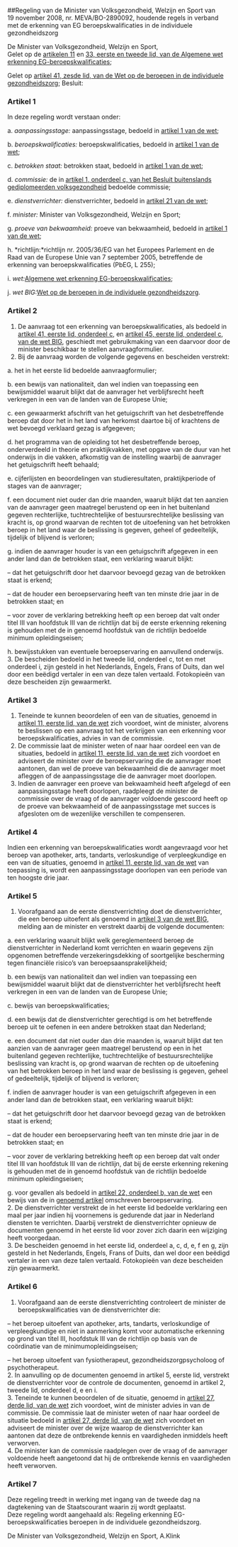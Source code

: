 <meta http-equiv='Content-Type' content='text/html; charset=utf-8' />

##Regeling van de Minister van Volksgezondheid, Welzijn en Sport van 19 november 2008, nr. MEVA/BO-2890092, houdende regels in verband met de erkenning van EG beroepskwalificaties in de individuele gezondheidszorg

De Minister van Volksgezondheid, Welzijn en Sport,  
Gelet op de [artikelen 11](../../../../../../../../../../wet/algemene/wet/erkenning/eg-beroepskwalificaties/BWBR0023066/README.md) en [33, eerste en tweede lid, van de Algemene wet erkenning EG-beroepskwalificaties](../../../../../../../../../../wet/algemene/wet/erkenning/eg-beroepskwalificaties/BWBR0023066/README.md);

Gelet op [artikel 41, zesde lid, van de Wet op de beroepen in de individuele gezondheidszorg](../../../../../../../../../../wet/wet/op/de/beroepen/in/de/individuele/gezondheidszorg/BWBR0006251/README.md);
Besluit:    

### Artikel  1  

In deze regeling wordt verstaan onder: 

a. *aanpassingsstage:* aanpassingsstage, bedoeld in [artikel 1 van de wet](../../../../../../../../../../wet/algemene/wet/erkenning/eg-beroepskwalificaties/BWBR0023066/README.md);  

b. *beroepskwalificaties:* beroepskwalificaties, bedoeld in [artikel 1 van de wet](../../../../../../../../../../wet/algemene/wet/erkenning/eg-beroepskwalificaties/BWBR0023066/README.md);  

c. *betrokken staat:* betrokken staat, bedoeld in [artikel 1 van de wet](../../../../../../../../../../wet/algemene/wet/erkenning/eg-beroepskwalificaties/BWBR0023066/README.md);  

d. *commissie:* de in [artikel 1, onderdeel c, van het Besluit buitenslands gediplomeerden volksgezondheid](../../../../../../../../../../AMvB/besluit/buitenslands/gediplomeerden/volksgezondheid/BWBR0007397/README.md) bedoelde commissie;  

e. *dienstverrichter:* dienstverrichter, bedoeld in [artikel 21 van de wet](../../../../../../../../../../wet/algemene/wet/erkenning/eg-beroepskwalificaties/BWBR0023066/README.md);  

f. *minister:* Minister van Volksgezondheid, Welzijn en Sport;  

g. *proeve van bekwaamheid:* proeve van bekwaamheid, bedoeld in [artikel 1 van de wet](../../../../../../../../../../wet/algemene/wet/erkenning/eg-beroepskwalificaties/BWBR0023066/README.md);  

h. *richtlijn:*richtlijn nr. 2005/36/EG van het Europees Parlement en de Raad van de Europese Unie van 7 september 2005, betreffende de erkenning van beroepskwalificaties (PbEG, L 255);  

i. *wet:*[Algemene wet erkenning EG-beroepskwalificaties](../../../../../../../../../../wet/algemene/wet/erkenning/eg-beroepskwalificaties/BWBR0023066/README.md);  

j. *wet BIG:*[Wet op de beroepen in de individuele gezondheidszorg](../../../../../../../../../../wet/wet/op/de/beroepen/in/de/individuele/gezondheidszorg/BWBR0006251/README.md).    

### Artikel  2  

1.  De aanvraag tot een erkenning van beroepskwalificaties, als bedoeld in [artikel 41, eerste lid, onderdeel c](../../../../../../../../../../wet/wet/op/de/beroepen/in/de/individuele/gezondheidszorg/BWBR0006251/README.md), en [artikel 45, eerste lid, onderdeel c, van de wet BIG](../../../../../../../../../../wet/wet/op/de/beroepen/in/de/individuele/gezondheidszorg/BWBR0006251/README.md), geschiedt met gebruikmaking van een daarvoor door de minister beschikbaar te stellen aanvraagformulier.   
2.  Bij de aanvraag worden de volgende gegevens en bescheiden verstrekt: 

a. het in het eerste lid bedoelde aanvraagformulier;  

b. een bewijs van nationaliteit, dan wel indien van toepassing een bewijsmiddel waaruit blijkt dat de aanvrager het verblijfsrecht heeft verkregen in een van de landen van de Europese Unie;  

c. een gewaarmerkt afschrift van het getuigschrift van het desbetreffende beroep dat door het in het land van herkomst daartoe bij of krachtens de wet bevoegd verklaard gezag is afgegeven;  

d. het programma van de opleiding tot het desbetreffende beroep, onderverdeeld in theorie en praktijkvakken, met opgave van de duur van het onderwijs in die vakken, afkomstig van de instelling waarbij de aanvrager het getuigschrift heeft behaald;  

e. cijferlijsten en beoordelingen van studieresultaten, praktijkperiode of stages van de aanvrager;  

f. een document niet ouder dan drie maanden, waaruit blijkt dat ten aanzien van de aanvrager geen maatregel berustend op een in het buitenland gegeven rechterlijke, tuchtrechtelijke of bestuursrechtelijke beslissing van kracht is, op grond waarvan de rechten tot de uitoefening van het betrokken beroep in het land waar de beslissing is gegeven, geheel of gedeeltelijk, tijdelijk of blijvend is verloren;  

g. indien de aanvrager houder is van een getuigschrift afgegeven in een ander land dan de betrokken staat, een verklaring waaruit blijkt: 

– dat het getuigschrift door het daarvoor bevoegd gezag van de betrokken staat is erkend;  

– dat de houder een beroepservaring heeft van ten minste drie jaar in de betrokken staat; en  

– voor zover de verklaring betrekking heeft op een beroep dat valt onder titel III van hoofdstuk III van de richtlijn dat bij de eerste erkenning rekening is gehouden met de in genoemd hoofdstuk van de richtlijn bedoelde minimum opleidingseisen;    

h. bewijsstukken van eventuele beroepservaring en aanvullend onderwijs.     
3.  De bescheiden bedoeld in het tweede lid, onderdeel c, tot en met onderdeel i, zijn gesteld in het Nederlands, Engels, Frans of Duits, dan wel door een beëdigd vertaler in een van deze talen vertaald. Fotokopieën van deze bescheiden zijn gewaarmerkt.   

### Artikel  3  

1.  Teneinde te kunnen beoordelen of een van de situaties, genoemd in [artikel 11, eerste lid, van de wet](../../../../../../../../../../wet/algemene/wet/erkenning/eg-beroepskwalificaties/BWBR0023066/README.md) zich voordoet, wint de minister, alvorens te beslissen op een aanvraag tot het verkrijgen van een erkenning voor beroepskwalificaties, advies in van de commissie.   
2.  De commissie laat de minister weten of naar haar oordeel een van de situaties, bedoeld in [artikel 11, eerste lid, van de wet](../../../../../../../../../../wet/algemene/wet/erkenning/eg-beroepskwalificaties/BWBR0023066/README.md) zich voordoet en adviseert de minister over de beroepservaring die de aanvrager moet aantonen, dan wel de proeve van bekwaamheid die de aanvrager moet afleggen of de aanpassingsstage die de aanvrager moet doorlopen.   
3.  Indien de aanvrager een proeve van bekwaamheid heeft afgelegd of een aanpassingsstage heeft doorlopen, raadpleegt de minister de commissie over de vraag of de aanvrager voldoende gescoord heeft op de proeve van bekwaamheid of de aanpassingsstage met succes is afgesloten om de wezenlijke verschillen te compenseren.   

### Artikel  4  

Indien een erkenning van beroepskwalificaties wordt aangevraagd voor het beroep van apotheker, arts, tandarts, verloskundige of verpleegkundige en een van de situaties, genoemd in [artikel 11, eerste lid, van de wet](../../../../../../../../../../wet/algemene/wet/erkenning/eg-beroepskwalificaties/BWBR0023066/README.md) van toepassing is, wordt een aanpassingsstage doorlopen van een periode van ten hoogste drie jaar.  

### Artikel  5  

1.  Voorafgaand aan de eerste dienstverrichting doet de dienstverrichter, die een beroep uitoefent als genoemd in [artikel 3 van de wet BIG](../../../../../../../../../../wet/wet/op/de/beroepen/in/de/individuele/gezondheidszorg/BWBR0006251/README.md), melding aan de minister en verstrekt daarbij de volgende documenten: 

a. een verklaring waaruit blijkt welk gereglementeerd beroep de dienstverrichter in Nederland komt verrichten en waarin gegevens zijn opgenomen betreffende verzekeringsdekking of soortgelijke bescherming tegen financiële risico’s van beroepsaansprakelijkheid;  

b. een bewijs van nationaliteit dan wel indien van toepassing een bewijsmiddel waaruit blijkt dat de dienstverrichter het verblijfsrecht heeft verkregen in een van de landen van de Europese Unie;  

c. bewijs van beroepskwalificaties;  

d. een bewijs dat de dienstverrichter gerechtigd is om het betreffende beroep uit te oefenen in een andere betrokken staat dan Nederland;  

e. een document dat niet ouder dan drie maanden is, waaruit blijkt dat ten aanzien van de aanvrager geen maatregel berustend op een in het buitenland gegeven rechterlijke, tuchtrechtelijke of bestuursrechtelijke beslissing van kracht is, op grond waarvan de rechten op de uitoefening van het betrokken beroep in het land waar de beslissing is gegeven, geheel of gedeeltelijk, tijdelijk of blijvend is verloren;  

f. indien de aanvrager houder is van een getuigschrift afgegeven in een ander land dan de betrokken staat, een verklaring waaruit blijkt: 

– dat het getuigschrift door het daarvoor bevoegd gezag van de betrokken staat is erkend;  

– dat de houder een beroepservaring heeft van ten minste drie jaar in de betrokken staat; en  

– voor zover de verklaring betrekking heeft op een beroep dat valt onder titel III van hoofdstuk III van de richtlijn, dat bij de eerste erkenning rekening is gehouden met de in genoemd hoofdstuk van de richtlijn bedoelde minimum opleidingseisen;    

g. voor gevallen als bedoeld in [artikel 22, onderdeel b, van de wet](../../../../../../../../../../wet/algemene/wet/erkenning/eg-beroepskwalificaties/BWBR0023066/README.md) een bewijs van de in [genoemd artikel](../../../../../../../../../../wet/algemene/wet/erkenning/eg-beroepskwalificaties/BWBR0023066/README.md) omschreven beroepservaring.     
2.  De dienstverrichter verstrekt de in het eerste lid bedoelde verklaring een maal per jaar indien hij voornemens is gedurende dat jaar in Nederland diensten te verrichten. Daarbij verstrekt de dienstverrichter opnieuw de documenten genoemd in het eerste lid voor zover zich daarin een wijziging heeft voorgedaan.   
3.  De bescheiden genoemd in het eerste lid, onderdeel a, c, d, e, f en g, zijn gesteld in het Nederlands, Engels, Frans of Duits, dan wel door een beëdigd vertaler in een van deze talen vertaald. Fotokopieën van deze bescheiden zijn gewaarmerkt.   

### Artikel  6  

1.  Voorafgaand aan de eerste dienstverrichting controleert de minister de beroepskwalificaties van de dienstverrichter die: 

– het beroep uitoefent van apotheker, arts, tandarts, verloskundige of verpleegkundige en niet in aanmerking komt voor automatische erkenning op grond van titel III, hoofdstuk III van de richtlijn op basis van de coördinatie van de minimumopleidingseisen;  

– het beroep uitoefent van fysiotherapeut, gezondheidszorgpsycholoog of   psychotherapeut.   
2.  In aanvulling op de documenten genoemd in artikel 5, eerste lid, verstrekt de dienstverrichter voor de controle de documenten, genoemd in artikel 2, tweede lid, onderdeel d, e en i.   
3.  Teneinde te kunnen beoordelen of de situatie, genoemd in [artikel 27, derde lid, van de wet](../../../../../../../../../../wet/algemene/wet/erkenning/eg-beroepskwalificaties/BWBR0023066/README.md) zich voordoet, wint de minister advies in van de commissie. De commissie laat de minister weten of naar haar oordeel de situatie bedoeld in [artikel 27, derde lid, van de wet](../../../../../../../../../../wet/algemene/wet/erkenning/eg-beroepskwalificaties/BWBR0023066/README.md) zich voordoet en adviseert de minister over de wijze waarop de dienstverrichter kan aantonen dat deze de ontbrekende kennis en vaardigheden inmiddels heeft verworven.   
4.  De minister kan de commissie raadplegen over de vraag of de aanvrager voldoende heeft aangetoond dat hij de ontbrekende kennis en vaardigheden heeft verworven.   

### Artikel  7  

Deze regeling treedt in werking met ingang van de tweede dag na dagtekening van de Staatscourant waarin zij wordt geplaatst.  
Deze regeling wordt aangehaald als: Regeling erkenning EG-beroepskwalificaties beroepen in de individuele gezondheidszorg.  

De 
Minister van Volksgezondheid, Welzijn en Sport, 
A.Klink   
